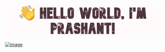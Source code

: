 ![Optional Text](/githubImg.png)

<!--<h3 align="center">
![image](https://user-images.githubusercontent.com/6764957/87082196-3418a980-c25d-11ea-9987-0d9787d54100.png)
</h3> -->

[![image](https://user-images.githubusercontent.com/6764957/87082196-3418a980-c25d-11ea-9987-0d9787d54100.png)](https://github.com/sw-yx?tab=repositories)

<!--<h3 align="center">
![image](https://github.com/PrashantGaikwad-iOS/PrashantGaikwad-iOS/blob/master/githubImg.png)
</h3> -->
<!--
**PrashantGaikwad-iOS/PrashantGaikwad-iOS** is a ✨ _special_ ✨ repository because its `README.md` (this file) appears on your GitHub profile.

Here are some ideas to get you started:

- 🔭 I’m currently working on Swift and Java
- 🌱 I’m currently learning Flutter
- 👯 I’m looking to collaborate on my Youtube Channel
- 🤔 I’m looking for help with ...
- 💬 Ask me about ...
- 📫 How to reach me: ...
- 😄 Pronouns: ...
- ⚡ Fun fact: ...
-->
